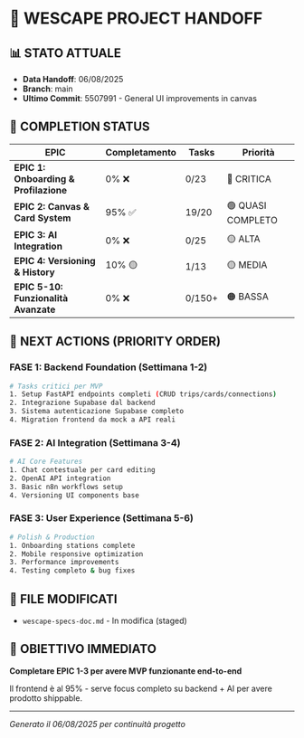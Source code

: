 # 🚀 WESCAPE PROJECT HANDOFF

## 📊 STATO ATTUALE
- **Data Handoff**: 06/08/2025
- **Branch**: main
- **Ultimo Commit**: 5507991 - General UI improvements in canvas

## 🎯 COMPLETION STATUS

| EPIC | Completamento | Tasks | Priorità |
|------|---------------|-------|----------|
| **EPIC 1: Onboarding & Profilazione** | 0% ❌ | 0/23 | 🔴 CRITICA |
| **EPIC 2: Canvas & Card System** | 95% ✅ | 19/20 | 🟢 QUASI COMPLETO |
| **EPIC 3: AI Integration** | 0% ❌ | 0/25 | 🟡 ALTA |
| **EPIC 4: Versioning & History** | 10% 🟡 | 1/13 | 🟡 MEDIA |
| **EPIC 5-10: Funzionalità Avanzate** | 0% ❌ | 0/150+ | 🟠 BASSA |

## 🚨 NEXT ACTIONS (PRIORITY ORDER)

### FASE 1: Backend Foundation (Settimana 1-2)
```bash
# Tasks critici per MVP
1. Setup FastAPI endpoints completi (CRUD trips/cards/connections)
2. Integrazione Supabase dal backend
3. Sistema autenticazione Supabase completo
4. Migration frontend da mock a API reali
```

### FASE 2: AI Integration (Settimana 3-4)
```bash
# AI Core Features
1. Chat contestuale per card editing
2. OpenAI API integration
3. Basic n8n workflows setup
4. Versioning UI components base
```

### FASE 3: User Experience (Settimana 5-6)
```bash
# Polish & Production
1. Onboarding stations complete
2. Mobile responsive optimization
3. Performance improvements
4. Testing completo & bug fixes
```

## 📁 FILE MODIFICATI
- `wescape-specs-doc.md` - In modifica (staged)

## 🎯 OBIETTIVO IMMEDIATO
**Completare EPIC 1-3 per avere MVP funzionante end-to-end**

Il frontend è al 95% - serve focus completo su backend + AI per avere prodotto shippable.

---
*Generato il 06/08/2025 per continuità progetto*